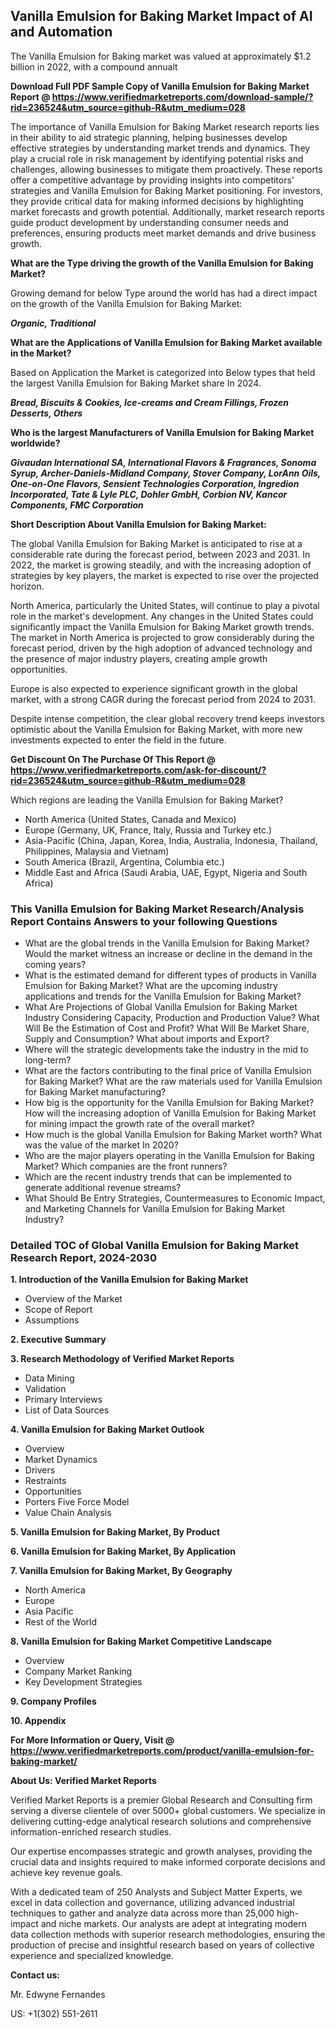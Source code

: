 <h2>Vanilla Emulsion for Baking Market Impact of AI and Automation</h2><p>The Vanilla Emulsion for Baking market was valued at approximately $1.2 billion in 2022, with a compound annualt</p><p id="" class=""><strong>Download Full PDF Sample Copy of Vanilla Emulsion for Baking Market Report @ <a href="https://www.verifiedmarketreports.com/download-sample/?rid=236524&utm_source=github-R&utm_medium=028" target="_blank">https://www.verifiedmarketreports.com/download-sample/?rid=236524&utm_source=github-R&utm_medium=028</a></strong></p><p>The importance of&nbsp;Vanilla Emulsion for Baking Market research reports lies in their ability to aid strategic planning, helping businesses develop effective strategies by understanding market trends and dynamics. They play a crucial role in risk management by identifying potential risks and challenges, allowing businesses to mitigate them proactively. These reports offer a competitive advantage by providing insights into competitors' strategies and Vanilla Emulsion for Baking Market positioning. For investors, they provide critical data for making informed decisions by highlighting market forecasts and growth potential. Additionally, market research reports guide product development by understanding consumer needs and preferences, ensuring products meet market demands and drive business growth.</p><p><strong>What are the&nbsp;Type driving the growth of the Vanilla Emulsion for Baking Market?</strong></p><p id="" class="">Growing demand for below Type around the world has had a direct impact on the growth of the Vanilla Emulsion for Baking Market:</p><em><strong>Organic, Traditional</strong></em></p><strong>What are the&nbsp;Applications&nbsp;of Vanilla Emulsion for Baking Market available in the Market?</strong></p><p id="" class="">Based on Application the Market is categorized into Below types that held the largest Vanilla Emulsion for Baking Market share In 2024.</p><em><strong>Bread, Biscuits & Cookies, Ice-creams and Cream Fillings, Frozen Desserts, Others</strong></em></p><strong>Who is the largest Manufacturers of Vanilla Emulsion for Baking Market worldwide?</strong></p><p><em><strong>Givaudan International SA, International Flavors & Fragrances, Sonoma Syrup, Archer-Daniels-Midland Company, Stover Company, LorAnn Oils, One-on-One Flavors, Sensient Technologies Corporation, Ingredion Incorporated, Tate & Lyle PLC, Dohler GmbH, Corbion NV, Kancor Components, FMC Corporation</strong></em></p><p id="" class=""><strong>Short Description About Vanilla Emulsion for Baking Market:</strong></p><p>The global Vanilla Emulsion for Baking Market is anticipated to rise at a considerable rate during the forecast period, between 2023 and 2031. In 2022, the market is growing steadily, and with the increasing adoption of strategies by key players, the market is expected to rise over the projected horizon.</p><p>North America, particularly the United States, will continue to play a pivotal role in the market's development. Any changes in the United States could significantly impact the Vanilla Emulsion for Baking Market growth trends. The market in North America is projected to grow considerably during the forecast period, driven by the high adoption of advanced technology and the presence of major industry players, creating ample growth opportunities.</p><p>Europe is also expected to experience significant growth in the global market, with a strong CAGR during the forecast period from 2024 to 2031.</p><p>Despite intense competition, the clear global recovery trend keeps investors optimistic about the Vanilla Emulsion for Baking Market, with more new investments expected to enter the field in the future.</p><p id="" class=""><strong>Get Discount On The Purchase Of This Report @ <a href="https://www.verifiedmarketreports.com/ask-for-discount/?rid=236524&utm_source=github-R&utm_medium=028" target="_blank">https://www.verifiedmarketreports.com/ask-for-discount/?rid=236524&utm_source=github-R&utm_medium=028</a></strong></p>Which regions are leading the Vanilla Emulsion for Baking Market?</p><ul><li>North America (United States, Canada and Mexico)</li><li>Europe (Germany, UK, France, Italy, Russia and Turkey etc.)</li><li>Asia-Pacific (China, Japan, Korea, India, Australia, Indonesia, Thailand, Philippines, Malaysia and Vietnam)</li><li>South America (Brazil, Argentina, Columbia etc.)</li><li>Middle East and Africa (Saudi Arabia, UAE, Egypt, Nigeria and South Africa)</li></ul><h3 id="" class="">This Vanilla Emulsion for Baking Market Research/Analysis Report Contains Answers to your following Questions</h3><ul><li>What are the global trends in the Vanilla Emulsion for Baking Market? Would the market witness an increase or decline in the demand in the coming years?</li><li>What is the estimated demand for different types of products in Vanilla Emulsion for Baking Market? What are the upcoming industry applications and trends for the Vanilla Emulsion for Baking Market?</li><li>What Are Projections of Global Vanilla Emulsion for Baking Market Industry Considering Capacity, Production and Production Value? What Will Be the Estimation of Cost and Profit? What Will Be Market Share, Supply and Consumption? What about imports and Export?</li><li>Where will the strategic developments take the industry in the mid to long-term?</li><li>What are the factors contributing to the final price of Vanilla Emulsion for Baking Market? What are the raw materials used for Vanilla Emulsion for Baking Market manufacturing?</li><li>How big is the opportunity for the Vanilla Emulsion for Baking Market? How will the increasing adoption of Vanilla Emulsion for Baking Market for mining impact the growth rate of the overall market?</li><li>How much is the global Vanilla Emulsion for Baking Market worth? What was the value of the market In 2020?</li><li>Who are the major players operating in the Vanilla Emulsion for Baking Market? Which companies are the front runners?</li><li>Which are the recent industry trends that can be implemented to generate additional revenue streams?</li><li>What Should Be Entry Strategies, Countermeasures to Economic Impact, and Marketing Channels for Vanilla Emulsion for Baking Market Industry?</li></ul><h3 id="" class="">Detailed TOC of Global Vanilla Emulsion for Baking Market Research Report, 2024-2030</h3><p id="" class=""><strong>1. Introduction of the Vanilla Emulsion for Baking Market</strong></p><ul><li>Overview of the Market</li><li>Scope of Report</li><li>Assumptions</li></ul><p id="" class=""><strong>2. Executive Summary</strong></p><p id="" class=""><strong>3. Research Methodology of Verified Market Reports</strong></p><ul><li>Data Mining</li><li>Validation</li><li>Primary Interviews</li><li>List of Data Sources</li></ul><p id="" class=""><strong>4. Vanilla Emulsion for Baking Market Outlook</strong></p><ul><li>Overview</li><li>Market Dynamics</li><li>Drivers</li><li>Restraints</li><li>Opportunities</li><li>Porters Five Force Model</li><li>Value Chain Analysis</li></ul><p id="" class=""><strong>5. Vanilla Emulsion for Baking Market, By Product</strong></p><p id="" class=""><strong>6. Vanilla Emulsion for Baking Market, By Application</strong></p><p id="" class=""><strong>7. Vanilla Emulsion for Baking Market, By Geography</strong></p><ul><li>North America</li><li>Europe</li><li>Asia Pacific</li><li>Rest of the World</li></ul><p id="" class=""><strong>8. Vanilla Emulsion for Baking Market Competitive Landscape</strong></p><ul><li>Overview</li><li>Company Market Ranking</li><li>Key Development Strategies</li></ul><p id="" class=""><strong>9. Company Profiles</strong></p><p id="" class=""><strong>10. Appendix</strong></p><p id="" class=""><strong>For More Information or Query, Visit @ <a href="https://www.verifiedmarketreports.com/product/vanilla-emulsion-for-baking-market/" target="_blank">https://www.verifiedmarketreports.com/product/vanilla-emulsion-for-baking-market/</a></strong></p><p id="" class=""><strong>About Us: Verified Market Reports</strong></p><p id="" class="">Verified Market Reports is a premier Global Research and Consulting firm serving a diverse clientele of over 5000+ global customers. We specialize in delivering cutting-edge analytical research solutions and comprehensive information-enriched research studies.</p><p id="" class="">Our expertise encompasses strategic and growth analyses, providing the crucial data and insights required to make informed corporate decisions and achieve key revenue goals.</p><p id="" class="">With a dedicated team of 250 Analysts and Subject Matter Experts, we excel in data collection and governance, utilizing advanced industrial techniques to gather and analyze data across more than 25,000 high-impact and niche markets. Our analysts are adept at integrating modern data collection methods with superior research methodologies, ensuring the production of precise and insightful research based on years of collective experience and specialized knowledge.</p><p id="" class=""><strong>Contact us:</strong></p><p id="" class="">Mr. Edwyne Fernandes</p><p id="" class="">US: +1(302) 551-2611</p>